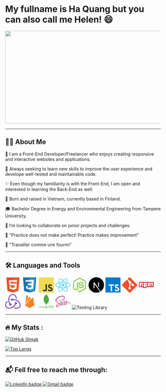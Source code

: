 # My fullname is Ha Quang but you can also call me Helen! :smile:

<div align="center">
  <img src="https://media0.giphy.com/media/hpXdHPfFI5wTABdDx9/giphy.gif?cid=ecf05e47zpydkdezx5wjn4margzlhn9ubsxptlmxjet3o41n&rid=giphy.gif&ct=g" width="600" height="300"/>
</div>

---

## :woman_technologist: About Me

🌱 I am a Front-End Developer/Freelancer who enjoys creating responsive and interactive websites and applications.

🔎 Always seeking to learn new skills to improve the user experience and develope well-tested and maintainable code.

✨ Even though my famililarity is with the Front-End, I am open and interested in learning the Back-End as well.

📍 Born and raised in Vietnam, currently based in Finland.

🎓 Bachelor Degree in Energy and Environmental Engineering from Tampere University.

🤝 I’m looking to collaborate on junior projects and challenges.

💬 "Practice does not make perfect! Practice makes improvement"

💬 "Travailler comme une fourmi"

---

## :hammer_and_wrench: Languages and Tools

<div>
<img src="https://raw.githubusercontent.com/devicons/devicon/1119b9f84c0290e0f0b38982099a2bd027a48bf1/icons/html5/html5-original.svg" title="HTML5" alt="HTML" width="50" height="50"/>

  <img src="https://raw.githubusercontent.com/devicons/devicon/1119b9f84c0290e0f0b38982099a2bd027a48bf1/icons/css3/css3-original.svg"  title="CSS3" alt="CSS" width="50" height="50"/>
  
  <img src="https://raw.githubusercontent.com/devicons/devicon/1119b9f84c0290e0f0b38982099a2bd027a48bf1/icons/javascript/javascript-original.svg" title="JavaScript" alt="JavaScript" width="50" height="50"/>

<img src="https://raw.githubusercontent.com/devicons/devicon/1119b9f84c0290e0f0b38982099a2bd027a48bf1/icons/react/react-original.svg" title="React" alt="React" width="50" height="50"/>

<img src="https://raw.githubusercontent.com/devicons/devicon/1119b9f84c0290e0f0b38982099a2bd027a48bf1/icons/nodejs/nodejs-original.svg" title="NodeJS" alt="NodeJS" width="50" height="50"/>

<img src="https://raw.githubusercontent.com/devicons/devicon/1119b9f84c0290e0f0b38982099a2bd027a48bf1/icons/nextjs/nextjs-original.svg" title="NextJS" alt="NextJS" width="50" height="50"/>

<img src="https://raw.githubusercontent.com/devicons/devicon/1119b9f84c0290e0f0b38982099a2bd027a48bf1/icons/typescript/typescript-original.svg" title="Typescript" alt="Typescript" width="50" height="50"/>

<img src="https://raw.githubusercontent.com/devicons/devicon/1119b9f84c0290e0f0b38982099a2bd027a48bf1/icons/git/git-original.svg" title="Git" alt="Git" width="50" height="50"/>

<img src="https://raw.githubusercontent.com/devicons/devicon/1119b9f84c0290e0f0b38982099a2bd027a48bf1/icons/npm/npm-original-wordmark.svg" title="NPM" alt="NPM" width="50" height="50"/>

<img src="https://raw.githubusercontent.com/devicons/devicon/1119b9f84c0290e0f0b38982099a2bd027a48bf1/icons/redux/redux-original.svg" title="Redux" alt="Redux " width="50" height="50"/>

<img src="https://raw.githubusercontent.com/devicons/devicon/1119b9f84c0290e0f0b38982099a2bd027a48bf1/icons/firebase/firebase-plain.svg" title="Firebase" alt="Firebase" width="50" height="50"/>

<img src="https://raw.githubusercontent.com/devicons/devicon/1119b9f84c0290e0f0b38982099a2bd027a48bf1/icons/mongodb/mongodb-plain-wordmark.svg" title="MongoDB" alt="MongoDB" width="50" height="50"/>

<img src="https://raw.githubusercontent.com/devicons/devicon/1119b9f84c0290e0f0b38982099a2bd027a48bf1/icons/sass/sass-original.svg" title="Sass" alt="Sass" width="50" height="50"/>

<img src="https://testing-library.com/img/octopus-64x64.png" title="Testing Library" alt="Testing Library" width="50" height="50"/>

 </div>

---

## :fire: My Stats :

[![GitHub Streak](http://github-readme-streak-stats.herokuapp.com?user=HelenQuang&theme=elegant&date_format=M%20j%5B%2C%20Y%5D)](https://git.io/streak-stats)

[![Top Langs](https://github-readme-stats.vercel.app/api/top-langs/?username=HelenQuang&layout=compact&theme=vision-friendly-dark)](https://github.com/anuraghazra/github-readme-stats)

---

## :mailbox_with_mail: Fell free to reach me through:

<a href="www.linkedin.com/in/ha-quang-helen"><img alt="LinkedIn badge" src="https://img.shields.io/badge/LinkedIn-blue?style=for-the-badge&logo=linkedin&logoColor=white" /> </a>
<a href="mailto:qvha.97@gmail.com"><img alt="Gmail badge" src="https://img.shields.io/badge/GMail-red?style=for-the-badge&logo=gmail&logoColor=white" /> </a>

